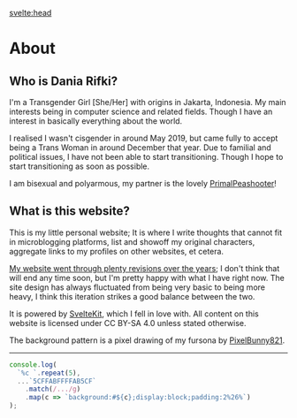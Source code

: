 <svelte:head>

<title>About</title>
</svelte:head>

# About

## Who is Dania Rifki?

I'm a Transgender Girl [She/Her] with origins in Jakarta, Indonesia. My main interests being in computer science and related fields. Though I have an interest in basically everything about the world.

I realised I wasn't cisgender in around May 2019, but came fully to accept being a Trans Woman in around December that year. Due to familial and political issues, I have not been able to start transitioning. Though I hope to start transitioning as soon as possible.

I am bisexual and polyarmous, my partner is the lovely [PrimalPeashooter](https://primalpeashooter.github.io/)!

## What is this website?

This is my little personal website; It is where I write thoughts that cannot fit in microblogging platforms, list and showoff my original characters, aggregate links to my profiles on other websites, et cetera.

[My website went through plenty revisions over the years](https://github.com/Kaleidosium/Kaleidosium.github.io/commits/main); I don't think that will end any time soon, but I'm pretty happy with what I have right now. The site design has always fluctuated from being very basic to being more heavy, I think this iteration strikes a good balance between the two.

It is powered by [SvelteKit](https://kit.svelte.dev/), which I fell in love with. All content on this website is licensed under CC BY-SA 4.0 unless stated otherwise.

The background pattern is a pixel drawing of my fursona by [PixelBunny821](https://twitter.com/PixelBunny821).

---

<!-- prettier-ignore -->
```js
console.log(
  `%c `.repeat(5),
  ...`5CFFABFFFFAB5CF`
    .match(/.../g)
    .map(c => `background:#${c};display:block;padding:2%26%`)
);
```

